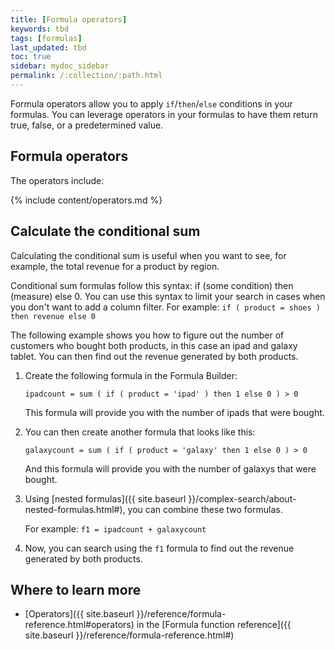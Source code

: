 ```yaml
---
title: [Formula operators]
keywords: tbd
tags: [formulas]
last_updated: tbd
toc: true
sidebar: mydoc_sidebar
permalink: /:collection/:path.html
---
```

Formula operators allow you to apply `if`/`then`/`else` conditions in your
formulas. You can leverage operators in your formulas to have them return true,
false, or a predetermined value.

## Formula operators

The operators include:

{% include content/operators.md %}

## Calculate the conditional sum

Calculating the conditional sum is useful when you want to see, for example, the
total revenue for a product by region.

Conditional sum formulas follow this syntax: if (some condition) then (measure)
else 0. You can use this syntax to limit your search in cases when you don't
want to add a column filter. For example: `if ( product = shoes ) then revenue
else 0`

The following example shows you how to figure out the number of customers who
bought both products, in this case an ipad and galaxy tablet. You can then find
out the revenue generated by both products.

1. Create the following formula in the Formula Builder:

    `ipadcount = sum ( if ( product = 'ipad' ) then 1 else 0 ) > 0`

     This formula will provide you with the number of ipads that were bought.

2. You can then create another formula that looks like this:

    `galaxycount = sum ( if ( product = 'galaxy' then 1 else 0 ) > 0`

    And this formula will provide you with the number of galaxys that were bought.

3. Using [nested formulas]({{ site.baseurl }}/complex-search/about-nested-formulas.html#), you can combine these two formulas.

    For example: `f1 = ipadcount + galaxycount`

4. Now, you can search using the `f1` formula to find out the revenue generated by both products.

## Where to learn more

* [Operators]({{ site.baseurl }}/reference/formula-reference.html#operators) in the [Formula function reference]({{ site.baseurl }}/reference/formula-reference.html#)

